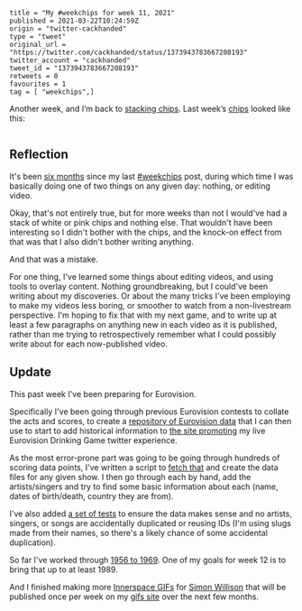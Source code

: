 ```
title = "My #weekchips for week 11, 2021"
published = 2021-03-22T10:24:59Z
origin = "twitter-cackhanded"
type = "tweet"
original_url = "https://twitter.com/cackhanded/status/1373943783667208193"
twitter_account = "cackhanded"
tweet_id = "1373943783667208193"
retweets = 0
favourites = 1
tag = [ "weekchips",]
```

Another week, and I’m back to
[stacking chips](/2020/06/19/my-week-in-poker-chips).
Last week’s [chips][m] looked like this:

<p class='image'><img src='http://mnf.m17s.net/2021/03/22/ExE6lKxXAAY1xEU.jpg' alt=''></p>

## Reflection

It's been [six months](/2020/08/22/chips-for-week-34-2020) since my last
[#weekchips](/tags/weekchips/) post, during which time I was basically doing
one of two things on any given day: nothing, or editing video.

Okay, that's not entirely true, but for more weeks than not I would've had a
stack of white or pink chips and nothing else. That wouldn't have been
interesting so I didn't bother with the chips, and the knock-on effect from
that was that I also didn't bother writing anything.

And that was a mistake.

For one thing, I've learned some things about editing videos, and using tools
to overlay content. Nothing groundbreaking, but I could've been writing about
my discoveries. Or about the many tricks I've been employing to make my videos
less boring, or smoother to watch from a non-livestream perspective. I'm
hoping to fix that with my next game, and to write up at least a few
paragraphs on anything new in each video as it is published, rather than me
trying to retrospectively remember what I could possibly write about for each
now-published video.

## Update

This past week I've been preparing for Eurovision.

Specifically I've been going through previous Eurovision contests to collate
the acts and scores, to create a [repository of Eurovision data][ed] that I
can then use to start to add historical information to
[the site promoting][drink] my live Eurovision Drinking Game twitter
experience.

As the most error-prone part was going to be going through hundreds of
scoring data points, I've written a script to [fetch that][f] and create
the data files for any given show. I then go through each by hand, add the
artists/singers and try to find some basic information about each (name,
dates of birth/death, country they are from).

I've also added [a set of tests][t] to ensure the data makes sense and no
artists, singers, or songs are accidentally duplicated or reusing IDs (I'm
using slugs made from their names, so there's a likely chance of some
accidental duplication).

So far I've worked through [1956 to 1969][pr6]. One of my goals for week 12 is
to bring that up to at least 1989.

And I finished making more [Innerspace GIFs][isg] for [Simon Willison][sw] that will
be published once per week on my [gifs site][gifs] over the next few months.


[drink]: http://eurovisiondrinking.com
[ed]: https://github.com/norm/eurovision_data
[f]: https://github.com/norm/eurovision_data/blob/main/fetch_scoreboard.py
[gifs]: https://gifs.cackhanded.net
[isg]: https://github.com/norm/gifs.cackhanded.net/commit/703f33a5ede6c99c33b5403661fdb7710ab8e754
[m]: /2020/08/22/my-weekchips-markers
[pr6]: https://github.com/norm/eurovision_data/pull/6
[sw]: https://twitter.com/simonw/status/1367836107199553541
[t]: https://github.com/norm/eurovision_data/blob/main/test_integrity.py
